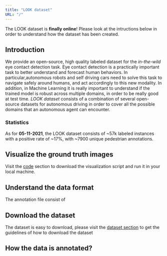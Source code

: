 ```yaml
---
title: "LOOK dataset"
URL: "/"
---
```


The LOOK dataset is **finally online**! Please look at the intructions below in order to understand how the dataset has been created.

## Introduction

We provide an open-source, high quality labeled dataset for the *in-the-wild* eye contact detection task. Eye contact detection is a practically important task to better understand and forecast human behaviors. In particular,autonomous robots  and self driving cars need to solve this task to navigate safely around humans, and act accordingly to this new modality. 
In addition, in Machine Learning it is really important to understand if the trained model is robust across multiple domains, in order to be really good at test time. *LOOK dataset* consists of a combination of several open-source datasets for autonomous driving in order to cover all the possible domains that an autonomous agent can encounter. 

### Statistics

As for **05-11-2021**, the LOOK dataset consists of ~57k labeled instances with a positive rate of ~17%, with ~7900 unique pedestrian annotations. 

## Visualize the ground truth images

Visit the [code](/top/github/) section to download the visualization script and run it in your local machine.

## Understand the data format

The annotation file consist of 

## Download the dataset

The dataset is easy to download, please visit the [dataset section](/top/dataset) to get the guidelines of how to download the dataset

## How the data is annotated?